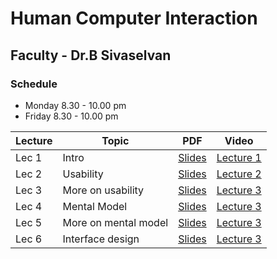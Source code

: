 # Human Computer Interaction
## Faculty - Dr.B Sivaselvan

### Schedule
- Monday 8.30 - 10.00 pm
- Friday 8.30 - 10.00 pm

Lecture |Topic |PDF|Video|
|---|---|---|---|
|Lec 1  | Intro   |[Slides](https://drive.google.com/file/d/1gWm3AJVLiIazB4O3pmkLA1IpguC7cxTs/view)|[Lecture 1](https://drive.google.com/file/d/1bYmk_qJGATIp5AD3l4sKym9pXtkgwhjR/view)|
|Lec 2 |  Usability |[Slides](https://drive.google.com/file/d/19N1Ypkbq9lfSzpXGyWj3iEfOWunrXxra/view)|[Lecture 2](https://drive.google.com/file/d/1bYmk_qJGATIp5AD3l4sKym9pXtkgwhjR/view)|
|Lec 3  |More on usability  |[Slides](https://drive.google.com/file/d/1utFzIHVCIgHdVfx1L6WbQK0d4ph1lA3M/view)|[Lecture 3](https://drive.google.com/file/d/1ZAZbhLqJUOeTXfB40R_cOJ1QSpjJyJlQ/view)|
|Lec 4  |Mental Model |[Slides](https://drive.google.com/file/d/1ay0mNCvtsGs-7dYHz-zQ6X7ughYPA4X7/view)|[Lecture 3](https://drive.google.com/file/d/1psh3R1aeyUvERs3kfcebD7x0BIY9v-Hb/view)|
|Lec 5  |More on mental model |[Slides](https://drive.google.com/file/d/1Hv8J4hvPTRE3qdxy2yheMDnyHB45nIhb/view)|[Lecture 3](https://drive.google.com/file/d/1xywZYoUg0B2a9AO3hhy-leu1wkGY9twP/view)|
|Lec 6 | Interface design |[Slides](https://drive.google.com/file/d/1R_JBpaOzveGsM-3Cje6JITnOcakvufj5/view)|[Lecture 3](https://drive.google.com/file/d/15zse2lHxAJJX9tkIeEUIzkpygs95rdgG/view)|

